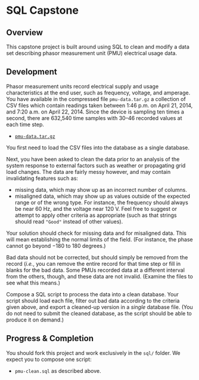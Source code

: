 # SQL Capstone

## Overview

This capstone project is built around using SQL to clean and modify a data set describing phasor measurement unit (PMU) electrical usage data.

## Development

Phasor measurement units record electrical supply and usage characteristics at the end user, such as frequency, voltage, and amperage.  You have available in the compressed file `pmu-data.tar.gz` a collection of CSV files which contain readings taken between 1:46 p.m. on April 21, 2014, and 7:20 a.m. on April 22, 2014.  Since the device is sampling ten times a second, there are 632,540 time samples with 30–46 recorded values at each time step.

-    [`pmu-data.tar.gz`](repo:./resources/pmu-data.tar.gz)

You first need to load the CSV files into the database as a single database.

Next, you have been asked to clean the data prior to an analysis of the system response to external factors such as weather or propagating grid load changes.  The data are fairly messy however, and may contain invalidating features such as:

- missing data, which may show up as an incorrect number of columns.
- misaligned data, which may show up as values outside of the expected range or of the wrong type.  For instance, the frequency should always be near 60 Hz, and the voltage near 120 V.  Feel free to suggest or attempt to apply other criteria as appropriate (such as that strings should read `"Good"` instead of other values).

Your solution should check for missing data and for misaligned data.  This will mean establishing the normal limits of the field.  (For instance, the phase cannot go beyond $-180$ to $180$ degrees.)

Bad data should not be corrected, but should simply be removed from the record (*i.e.*, you can remove the entire record for that time step or fill in blanks for the bad data.  Some PMUs recorded data at a different interval from the others, though, and these data are not invalid.  (Examine the files to see what this means.)

Compose a SQL script to process the data into a clean database.  Your script should load each file, filter out bad data according to the criteria given above, and export a cleaned-up version in a _single_ database file.  (You do not need to submit the cleaned database, as the script should be able to produce it on demand.)

## Progress & Completion

You should fork this project and work exclusively in the `sql/` folder.  We expect you to compose one script:

- `pmu-clean.sql` as described above.
